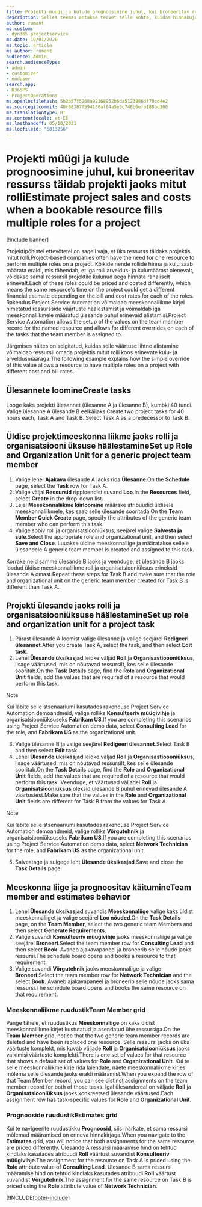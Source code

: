 ```yaml
---
title: Projekti müügi ja kulude prognoosimine juhul, kui broneeritav ressurss täidab projekti jaoks mitut rolli
description: Selles teemas antakse teavet selle kohta, kuidas hinnakujunduse dimensioone saab kasutada projekti mitut rolli täitva ressursi hinnakujunduse ja kulude toetuseks.
author: rumant
ms.custom:
- dyn365-projectservice
ms.date: 10/01/2020
ms.topic: article
ms.author: rumant
audience: Admin
search.audienceType:
- admin
- customizer
- enduser
search.app:
- D365PS
- ProjectOperations
ms.openlocfilehash: 5b2b57f5268a92168952b6da5123886df70cd4e2
ms.sourcegitcommit: 40f68387f594180af64a5e5c748b6efa188bd300
ms.translationtype: HT
ms.contentlocale: et-EE
ms.lasthandoff: 05/10/2021
ms.locfileid: "6013256"
---
```

# <a name="estimate-project-sales-and-costs-when-a-bookable-resource-fills-multiple-roles-for-a-project"></a><span data-ttu-id="800dc-103">Projekti müügi ja kulude prognoosimine juhul, kui broneeritav ressurss täidab projekti jaoks mitut rolli</span><span class="sxs-lookup"><span data-stu-id="800dc-103">Estimate project sales and costs when a bookable resource fills multiple roles for a project</span></span> 

[!include [banner](../includes/psa-now-project-operations.md)]

<span data-ttu-id="800dc-104">Projektipõhistel ettevõtetel on sageli vaja, et üks ressurss täidaks projektis mitut rolli.</span><span class="sxs-lookup"><span data-stu-id="800dc-104">Project-based companies often have the need for one resource to perform multiple roles on a project.</span></span> <span data-ttu-id="800dc-105">Kõikide nende rollide hinna ja kulu saab määrata eraldi, mis tähendab, et iga rolli arveldus- ja kulumäärast olenevalt, võidakse samal ressursil projektile kulunud aega hinnata rahaliselt erinevalt.</span><span class="sxs-lookup"><span data-stu-id="800dc-105">Each of these roles could be priced and costed differently, which means the same resource's time on the project could get a different financial estimate depending on the bill and cost rates for each of the roles.</span></span> <span data-ttu-id="800dc-106">Rakendus Project Service Automation võimaldab meeskonnaliikme kirjel nimetatud ressursside väärtuste häälestamist ja võimaldab iga meeskonnaliikmele määratud ülesande puhul erinevaid alistamisi.</span><span class="sxs-lookup"><span data-stu-id="800dc-106">Project Service Automation allows the setup of the values on the team member record for the named resource and allows for different overrides on each of the tasks that the team member is assigned to.</span></span>

<span data-ttu-id="800dc-107">Järgmises näites on selgitatud, kuidas selle väärtuse lihtne alistamine võimaldab ressursil omada projektis mitut rolli koos erinevate kulu- ja arveldusmääraga.</span><span class="sxs-lookup"><span data-stu-id="800dc-107">The following example  explains how the simple override of this value allows a resource to have multiple roles on a project with different cost and bill rates.</span></span>

## <a name="create-tasks"></a><span data-ttu-id="800dc-108">Ülesannete loomine</span><span class="sxs-lookup"><span data-stu-id="800dc-108">Create tasks</span></span>
<span data-ttu-id="800dc-109">Looge kaks projekti ülesannet (ülesanne A ja ülesanne B), kumbki 40 tundi. Valige ülesanne A ülesande B eelkäijaks.</span><span class="sxs-lookup"><span data-stu-id="800dc-109">Create two project tasks for 40 hours each, Task A and Task B. Select Task A as a predecessor to Task B.</span></span>

## <a name="set-up-role-and-organization-unit-for-a-generic-project-team-member"></a><span data-ttu-id="800dc-110">Üldise projektimeeskonna liikme jaoks rolli ja organisatsiooni üksuse häälestamine</span><span class="sxs-lookup"><span data-stu-id="800dc-110">Set up Role and Organization Unit for a generic project team member</span></span>

1. <span data-ttu-id="800dc-111">Valige lehel **Ajakava** ülesande A jaoks rida **Ülesanne**.</span><span class="sxs-lookup"><span data-stu-id="800dc-111">On the **Schedule** page, select the **Task** row for Task A.</span></span> 
2. <span data-ttu-id="800dc-112">Valige väljal **Ressursid** ripploendist suvand **Loo**.</span><span class="sxs-lookup"><span data-stu-id="800dc-112">In the **Resources** field, select **Create** in the drop-down list.</span></span>
3. <span data-ttu-id="800dc-113">Lejel **Meeskonnaliikme kiirloomine** määrake atribuudid üldisele meeskonnaliikmele, kes saab selle ülesande sooritada.</span><span class="sxs-lookup"><span data-stu-id="800dc-113">On the **Team Member Quick Create** page, specify the attributes of the generic team member who can perform this task.</span></span>
4. <span data-ttu-id="800dc-114">Valige sobiv roll ja organisatsiooniüksus, seejärel valige **Salvesta ja sule**.</span><span class="sxs-lookup"><span data-stu-id="800dc-114">Select the appropriate role and organizational unit, and then select **Save and Close**.</span></span> <span data-ttu-id="800dc-115">Luuakse üldine meeskonnaliige ja määratakse sellele ülesandele.</span><span class="sxs-lookup"><span data-stu-id="800dc-115">A generic team member is created and assigned to this task.</span></span> 

<span data-ttu-id="800dc-116">Korrake neid samme ülesande B jaoks ja veenduge, et ülesande B jaoks loodud üldise meeskonnaliikme roll ja organisatsiooniüksus erineksid ülesande A omast.</span><span class="sxs-lookup"><span data-stu-id="800dc-116">Repeat these steps for Task B and make sure that the role and organizational unit on the generic team member created for Task B is different than Task A.</span></span> 

## <a name="set-up-role-and-organization-unit-for-a-project-task"></a><span data-ttu-id="800dc-117">Projekti ülesande jaoks rolli ja organisatsiooniüksuse häälestamine</span><span class="sxs-lookup"><span data-stu-id="800dc-117">Set up role and organization unit for a project task</span></span>

1. <span data-ttu-id="800dc-118">Pärast ülesande A loomist valige ülesanne ja valige seejärel **Redigeeri ülesannet**.</span><span class="sxs-lookup"><span data-stu-id="800dc-118">After you create Task A, select the task, and then select **Edit task**.</span></span>
2. <span data-ttu-id="800dc-119">Lehel **Ülesande üksikasjad** leidke väljad **Roll** ja **Organisastioooniüksus**, lisage väärtused, mis on nõutavad ressursilt, kes selle ülesande sooritab.</span><span class="sxs-lookup"><span data-stu-id="800dc-119">On the **Task Details** page, find the **Role** and **Organizational Unit** fields, add the values that are required of a resource that would perform this task.</span></span> 

  > [!NOTE]
  > <span data-ttu-id="800dc-120">Kui läbite selle stsenaariumi kasutades rakenduse Project Service Automation demoandmeid, valige rolliks **Konsulteeriv müügivihje** ja organisatsiooniüksuseks **Fabrikam US**.</span><span class="sxs-lookup"><span data-stu-id="800dc-120">If you are completing this scenarios using Project Service Automation demo data, select **Consulting Lead** for the role, and **Fabrikam US** as the organizational unit.</span></span>

3. <span data-ttu-id="800dc-121">Valige ülesanne B ja valige seejärel **Redigeeri ülesannet**.</span><span class="sxs-lookup"><span data-stu-id="800dc-121">Select Task B and then select **Edit task**.</span></span>
4. <span data-ttu-id="800dc-122">Lehel **Ülesande üksikasjad** leidke väljad **Roll** ja **Organisastioooniüksus**, lisage väärtused, mis on nõutavad ressursilt, kes selle ülesande sooritab.</span><span class="sxs-lookup"><span data-stu-id="800dc-122">On the **Task Details** page, find the **Role** and **Organizational Unit** fields, add the values that are required of a resource that would perform this task.</span></span> <span data-ttu-id="800dc-123">Veenduge, et väärtused väljadel **Roll** ja **Organisatsiooniüksus** oleksid ülesande B puhul erinevad ülesande A väärtustest.</span><span class="sxs-lookup"><span data-stu-id="800dc-123">Make sure that the values in the **Role** and **Organizational Unit** fields are different for Task B from the values for Task A.</span></span> 

  > [!NOTE]
  > <span data-ttu-id="800dc-124">Kui läbite selle stsenaariumi kasutades rakenduse Project Service Automation demoandmeid, valige rolliks **Võrgutehnik** ja organisatsiooniüksuseks **Fabrikam US**.</span><span class="sxs-lookup"><span data-stu-id="800dc-124">If you are completing this scenarios using Project Service Automation demo data, select **Network Technician** for the role, and **Fabrikam US** as the organizational unit.</span></span>

5. <span data-ttu-id="800dc-125">Salvestage ja sulgege leht **Ülesande üksikasjad**.</span><span class="sxs-lookup"><span data-stu-id="800dc-125">Save and close the **Task Details** page.</span></span> 

## <a name="team-member-and-estimates-behavior"></a><span data-ttu-id="800dc-126">Meeskonna liige ja prognoositav käitumine</span><span class="sxs-lookup"><span data-stu-id="800dc-126">Team member and estimates behavior</span></span> 

1. <span data-ttu-id="800dc-127">Lehel **Ülesande üksikasjad** suvandis **Meeskonnaliige** valige kaks üldist meeskonnaliiget ja valige seejärel **Loo nõuded**.</span><span class="sxs-lookup"><span data-stu-id="800dc-127">On the **Task Details** page, on the **Team Member**, select the two generic team Members and then select **Generate Requirements**.</span></span> 
2. <span data-ttu-id="800dc-128">Valige suvandi **Konsulteeriv müügivihje** jaoks meeskonnaliige ja valige seejärel **Broneeri**.</span><span class="sxs-lookup"><span data-stu-id="800dc-128">Select the team member row for **Consulting Lead** and then select **Book**.</span></span> <span data-ttu-id="800dc-129">Avaneb ajakavapaneel ja broneerib selle nõude jaoks ressursi.</span><span class="sxs-lookup"><span data-stu-id="800dc-129">The schedule board opens and books a resource to that requirement.</span></span>
3. <span data-ttu-id="800dc-130">Valige suvandi **Võrgutehnik** jaoks meeskonnaliige ja valige **Broneeri**.</span><span class="sxs-lookup"><span data-stu-id="800dc-130">Select the team member row for **Network Technician** and the select **Book**.</span></span> <span data-ttu-id="800dc-131">Avaneb ajakavapaneel ja broneerib selle nõude jaoks sama ressursi.</span><span class="sxs-lookup"><span data-stu-id="800dc-131">The schedule board opens and books the same resource on that requirement.</span></span>

### <a name="team-member-grid"></a><span data-ttu-id="800dc-132">Meeskonnaliikme ruudustik</span><span class="sxs-lookup"><span data-stu-id="800dc-132">Team Member grid</span></span> 
<span data-ttu-id="800dc-133">Pange tähele, et ruudustikus **Meeskonnaliige** on kaks üldist meeskonnaliikme kirjet kustutatud ja asendatud ühe ressursiga.</span><span class="sxs-lookup"><span data-stu-id="800dc-133">On the **Team Member** grid, notice that the two generic team member records are deleted and have been replaced one resource.</span></span> <span data-ttu-id="800dc-134">Selle ressursi jaoks on üks väärtuste komplekt, mis kuvab väljade **Roll** ja **Organisatsiooniüksus** jaoks vaikimisi väärtuste komplekti.</span><span class="sxs-lookup"><span data-stu-id="800dc-134">There is one set of values for that resource that shows a default set of values for **Role** and **Organizational Unit**.</span></span>
<span data-ttu-id="800dc-135">Kui te selle meeskonnaliikme kirje rida laiendate, näete meeskonnaliikme kirjes mõlema selle ülesande jaoks eraldi määramist.</span><span class="sxs-lookup"><span data-stu-id="800dc-135">When you expand the row of that Team Member record, you can see distinct assignments on the team member record for both of those tasks.</span></span> <span data-ttu-id="800dc-136">Igal ülesandereal on väljade **Roll** ja **Organisatsiooniüksus** jaoks konkreetsed ülesande väärtused.</span><span class="sxs-lookup"><span data-stu-id="800dc-136">Each assignment row has task-specific values for **Role** and **Organizational Unit**.</span></span> 

### <a name="estimates-grid"></a><span data-ttu-id="800dc-137">Prognooside ruudustik</span><span class="sxs-lookup"><span data-stu-id="800dc-137">Estimates grid</span></span> 
<span data-ttu-id="800dc-138">Kui te navigeerite ruudustikku **Prognoosid**, siis märkate, et sama ressursi mõlemad määramised on erineva hinnakirjaga.</span><span class="sxs-lookup"><span data-stu-id="800dc-138">When you navigate to the **Estimates** grid, you will notice that both assignments for the same resource are priced differently.</span></span>
<span data-ttu-id="800dc-139">Ülesande A ressursi määramise hind on tehtud kindlaks kasutades atribuudi **Roll** väärtust suvandist **Konsulteeriv müügivihje**.</span><span class="sxs-lookup"><span data-stu-id="800dc-139">The assignment for the resource on Task A is priced using the **Role** attribute value of **Consulting Lead**.</span></span> <span data-ttu-id="800dc-140">Ülesande B sama ressursi määramise hind on tehtud kindlaks kasutades atribuudi **Roll** väärtust suvandist **Võrgutehnik**.</span><span class="sxs-lookup"><span data-stu-id="800dc-140">The assignment for the same resource on Task B is priced using the **Role** attribute value of **Network Technician**.</span></span>



[!INCLUDE[footer-include](../includes/footer-banner.md)]